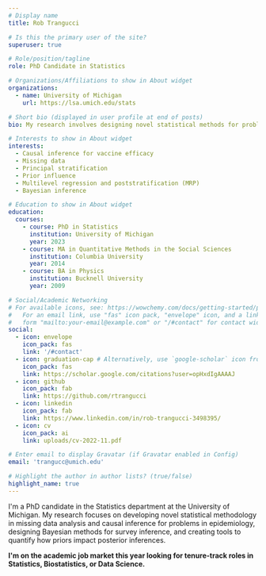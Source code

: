 ```yaml
---
# Display name
title: Rob Trangucci

# Is this the primary user of the site?
superuser: true

# Role/position/tagline
role: PhD Candidate in Statistics

# Organizations/Affiliations to show in About widget
organizations:
  - name: University of Michigan
    url: https://lsa.umich.edu/stats

# Short bio (displayed in user profile at end of posts)
bio: My research involves designing novel statistical methods for problems in epidemiology.

# Interests to show in About widget
interests:
  - Causal inference for vaccine efficacy
  - Missing data
  - Principal stratification
  - Prior influence
  - Multilevel regression and poststratification (MRP)
  - Bayesian inference

# Education to show in About widget
education:
  courses:
    - course: PhD in Statistics
      institution: University of Michigan
      year: 2023
    - course: MA in Quantitative Methods in the Social Sciences
      institution: Columbia University
      year: 2014
    - course: BA in Physics
      institution: Bucknell University
      year: 2009

# Social/Academic Networking
# For available icons, see: https://wowchemy.com/docs/getting-started/page-builder/#icons
#   For an email link, use "fas" icon pack, "envelope" icon, and a link in the
#   form "mailto:your-email@example.com" or "/#contact" for contact widget.
social:
  - icon: envelope
    icon_pack: fas
    link: '/#contact'
  - icon: graduation-cap # Alternatively, use `google-scholar` icon from `ai` icon pack
    icon_pack: fas
    link: https://scholar.google.com/citations?user=opHxdIgAAAAJ
  - icon: github
    icon_pack: fab
    link: https://github.com/rtrangucci
  - icon: linkedin
    icon_pack: fab
    link: https://www.linkedin.com/in/rob-trangucci-3498395/
  - icon: cv
    icon_pack: ai
    link: uploads/cv-2022-11.pdf

# Enter email to display Gravatar (if Gravatar enabled in Config)
email: 'trangucc@umich.edu'

# Highlight the author in author lists? (true/false)
highlight_name: true
---
```


I'm a PhD candidate in the Statistics department at the University of Michigan. My research focuses on developing novel statistical methodology in missing data analysis and causal inference for problems in epidemiology, designing Bayesian methods for survey inference, and creating tools to quantify how priors impact posterior inferences.

__I'm on the academic job market this year looking for tenure-track roles in Statistics, Biostatistics, or Data Science.__
